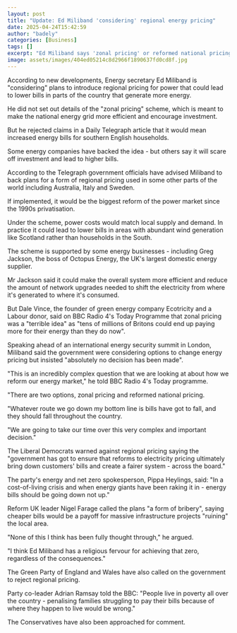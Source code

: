 ```yaml
---
layout: post
title: "Update: Ed Miliband 'considering' regional energy pricing"
date: 2025-04-24T15:42:59
author: "badely"
categories: [Business]
tags: []
excerpt: "Ed Miliband says 'zonal pricing' or reformed national pricing are the only available options to overhaul the energy market."
image: assets/images/404ed05214c8d2966f1890637fd0cd8f.jpg
---
```


According to new developments, Energy secretary Ed Miliband is "considering" plans to introduce regional pricing for power that could lead to lower bills in parts of the country that generate more energy.

He did not set out details of the "zonal pricing" scheme, which is meant to make the national energy grid more efficient and encourage investment. 

But he rejected claims in a Daily Telegraph article that it would mean increased energy bills for southern English households. 

Some energy companies have backed the idea - but others say it will scare off investment and lead to higher bills. 

According to the Telegraph government officials have advised Miliband to back plans for a form of regional pricing used in some other parts of the world including Australia, Italy and Sweden.

If implemented, it would be the biggest reform of the power market since the 1990s privatisation. 

Under the scheme, power costs would match local supply and demand. In practice it could lead to lower bills in areas with abundant wind generation like Scotland rather than households in the South.

The scheme is supported by some energy businesses - including Greg Jackson, the boss of Octopus Energy, the UK's largest domestic energy supplier.

Mr Jackson said it could make the overall system more efficient and reduce the amount of network upgrades needed to shift the electricity from where it's generated to where it's consumed.

But Dale Vince, the founder of green energy company Ecotricity and a Labour donor, said on BBC Radio 4's Today Programme that zonal pricing was a "terrible idea" as "tens of millions of Britons could end up paying more for their energy than they do now".

Speaking ahead of an international energy security summit in London, Miliband said the government were considering options to change energy pricing but insisted "absolutely no decision has been made".

"This is an incredibly complex question that we are looking at about how we reform our energy market," he told BBC Radio 4's Today programme.

"There are two options, zonal pricing and reformed national pricing.

"Whatever route we go down my bottom line is bills have got to fall, and they should fall throughout the country.

"We are going to take our time over this very complex and important decision."

The Liberal Democrats warned against regional pricing saying the "government has got to ensure that reforms to electricity pricing ultimately bring down customers' bills and create a fairer system - across the board."

The party's energy and net zero spokesperson, Pippa Heylings, said: "In a cost-of-living crisis and when energy giants have been raking it in - energy bills should be going down not up."

Reform UK leader Nigel Farage called the plans "a form of bribery", saying cheaper bills would be a payoff for massive infrastructure projects "ruining" the local area.

"None of this I think has been fully thought through," he argued.

"I think Ed Miliband has a religious fervour for achieving that zero, regardless of the consequences."

The Green Party of England and Wales have also called on the government to reject regional pricing.

Party co-leader Adrian Ramsay told the BBC: "People live in poverty all over the country - penalising families struggling to pay their bills because of where they happen to live would be wrong."

The Conservatives have also been approached for comment.

